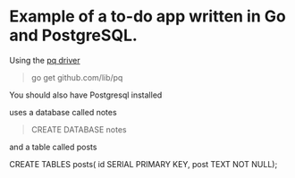 # Example of a to-do app written in Go and PostgreSQL.

Using the [pq driver](https://github.com/lib/pq)

>  go get github.com/lib/pq

You should also have Postgresql installed

uses a database called notes 

> CREATE DATABASE notes 

and a table called posts

  CREATE TABLES posts(
  id SERIAL PRIMARY KEY,
  post TEXT NOT NULL);
